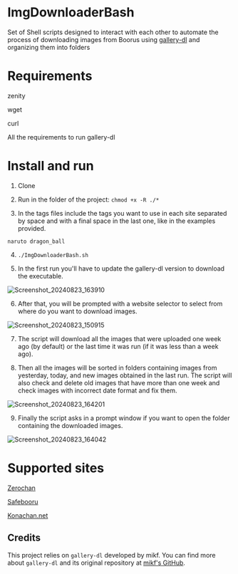 # ImgDownloaderBash
Set of Shell scripts designed to interact with each other to automate the process of downloading images from Boorus using [gallery-dl](https://github.com/mikf/gallery-dl) and organizing them into folders

# Requirements
zenity

wget

curl

All the requirements to run gallery-dl 

# Install and run
1) Clone

2) Run in the folder of the project:
`chmod +x -R ./*`

3) In the tags files include the tags you want to use in each site separated by space and with a final space in the last one, like in the examples provided.

`naruto dragon_ball `

4) `./ImgDownloaderBash.sh`

5) In the first run you'll have to update the gallery-dl version to download the executable.

![Screenshot_20240823_163910](https://github.com/user-attachments/assets/6c037f58-8317-4e26-9599-cee501583d24)


6) After that, you will be prompted with a website selector to select from where do you want to download images.

![Screenshot_20240823_150915](https://github.com/user-attachments/assets/2737cfa6-74fa-41d2-b034-963488f957fd)

7) The script will download all the images that were uploaded one week ago (by default) or the last time it was run (if it was less than a week ago).

8) Then all the images will be sorted in folders containing images from yesterday, today, and new images obtained in the last run. The script will also check and delete old images that have more than one week and check images with incorrect date format and fix them.

![Screenshot_20240823_164201](https://github.com/user-attachments/assets/0ec7c9d2-dcd6-491e-8d36-eebda786088c)


9) Finally the script asks in a prompt window if you want to open the folder containing the downloaded images.
    
![Screenshot_20240823_164042](https://github.com/user-attachments/assets/206132f4-c519-43b0-b8fc-501f78908d53)

# Supported sites
[Zerochan](https://zerochan.net)

[Safebooru](https://safebooru.org)

[Konachan.net](https://konachan.net)

## Credits
This project relies on `gallery-dl` developed by mikf.
You can find more about `gallery-dl` and its original repository at [mikf's GitHub](https://github.com/mikf/).

